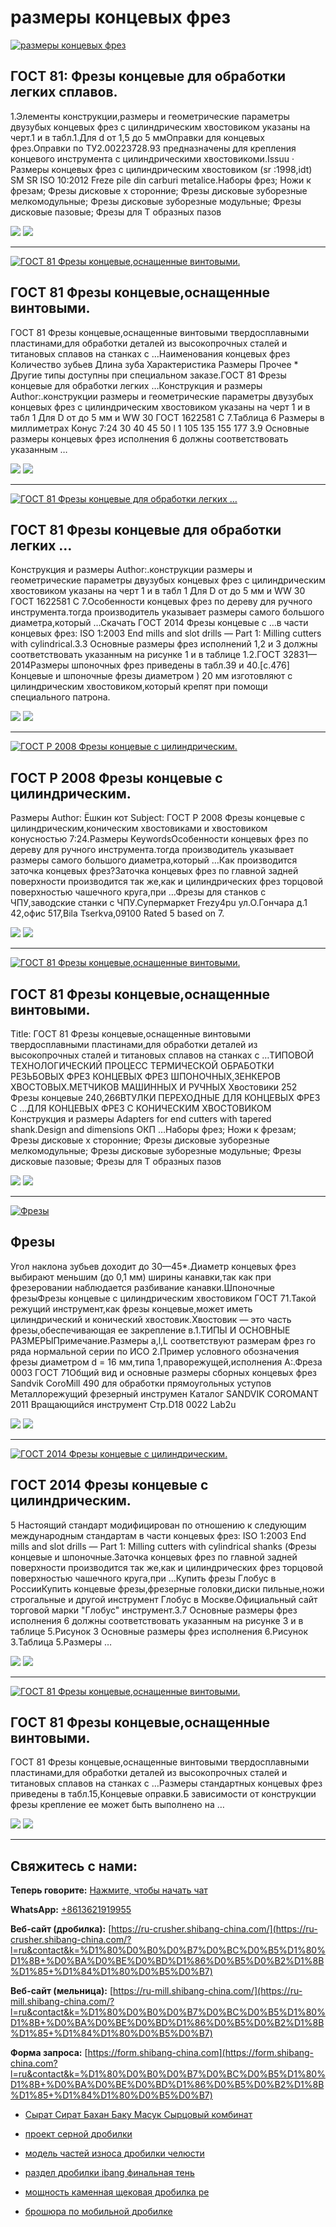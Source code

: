 # размеры концевых фрез

<a href="https://swt.shibang-china.com/?l=ru&img&k=%D1%80%D0%B0%D0%B7%D0%BC%D0%B5%D1%80%D1%8B+%D0%BA%D0%BE%D0%BD%D1%86%D0%B5%D0%B2%D1%8B%D1%85+%D1%84%D1%80%D0%B5%D0%B7" target="_blank">![размеры концевых фрез](http://static.shibang-china.com/all-800x300/61.jpg)</a>

## ГОСТ 81: Фрезы концевые для обработки легких сплавов.
1.Элементы конструкции,размеры и геометрические параметры двузубых концевых фрез с цилиндрическим хвостовиком указаны на черт.1 и в табл.1.Для d от 1,5 до 5 ммОправки для концевых фрез.Оправки по ТУ2.00223728.93 предназначены для крепления концевого инструмента с цилиндрическими хвостовикоми.Issuu&nbsp;&#0183;&#32;Размеры концевых фрез с цилиндрическим хвостовиком (sr :1998,idt) SM SR ISO 10:2012 Freze pile din carburi metalice.Наборы фрез; Ножи к фрезам; Фрезы дисковые х сторонние; Фрезы дисковые зуборезные мелкомодульные; Фрезы дисковые зуборезные модульные; Фрезы дисковые пазовые; Фрезы для Т образных пазов


<a href="https://whatsapp.shibangsoft.com/WhatsApp.php" target="_blank" title="WhatsApp">![](http://static.shibang-china.com/icon/whatsapp.png)</a> <a href="https://swt.shibang-china.com/?l=ru&icon&k=%D1%80%D0%B0%D0%B7%D0%BC%D0%B5%D1%80%D1%8B+%D0%BA%D0%BE%D0%BD%D1%86%D0%B5%D0%B2%D1%8B%D1%85+%D1%84%D1%80%D0%B5%D0%B7" target="_blank">![](http://static.shibang-china.com/icon/chat-ru.png)</a>

---

<a href="https://swt.shibang-china.com/?l=ru&img&k=%D1%80%D0%B0%D0%B7%D0%BC%D0%B5%D1%80%D1%8B+%D0%BA%D0%BE%D0%BD%D1%86%D0%B5%D0%B2%D1%8B%D1%85+%D1%84%D1%80%D0%B5%D0%B7" target="_blank">![ГОСТ 81 Фрезы концевые,оснащенные винтовыми.](http://static.shibang-china.com/all-800x300/53.jpg)</a>

## ГОСТ 81 Фрезы концевые,оснащенные винтовыми.
ГОСТ 81 Фрезы концевые,оснащенные винтовыми твердосплавными пластинами,для обработки деталей из высокопрочных сталей и титановых сплавов на станках с …Наименования концевых фрез Количество зубьев Длина зуба Характеристика Размеры Прочее * Другие типы доступны при специальном заказе.ГОСТ 81 Фрезы концевые для обработки легких …Конструкция и размеры Author:.конструкции размеры и геометрические параметры двузубых концевых фрез с цилиндрическим хвостовиком указаны на черт 1 и в табл 1 Для D от до 5 мм и WW 30 ГОСТ 1622581 С 7.Таблица 6 Размеры в миллиметрах Конус 7:24 30 40 45 50 l 1 105 135 155 177 3.9 Основные размеры концевых фрез исполнения 6 должны соответствовать указанным …


<a href="https://whatsapp.shibangsoft.com/WhatsApp.php" target="_blank" title="WhatsApp">![](http://static.shibang-china.com/icon/whatsapp.png)</a> <a href="https://swt.shibang-china.com/?l=ru&icon&k=%D1%80%D0%B0%D0%B7%D0%BC%D0%B5%D1%80%D1%8B+%D0%BA%D0%BE%D0%BD%D1%86%D0%B5%D0%B2%D1%8B%D1%85+%D1%84%D1%80%D0%B5%D0%B7" target="_blank">![](http://static.shibang-china.com/icon/chat-ru.png)</a>

---

<a href="https://swt.shibang-china.com/?l=ru&img&k=%D1%80%D0%B0%D0%B7%D0%BC%D0%B5%D1%80%D1%8B+%D0%BA%D0%BE%D0%BD%D1%86%D0%B5%D0%B2%D1%8B%D1%85+%D1%84%D1%80%D0%B5%D0%B7" target="_blank">![ГОСТ 81 Фрезы концевые для обработки легких …](http://static.shibang-china.com/all-800x300/43.jpg)</a>

## ГОСТ 81 Фрезы концевые для обработки легких …
Конструкция и размеры Author:.конструкции размеры и геометрические параметры двузубых концевых фрез с цилиндрическим хвостовиком указаны на черт 1 и в табл 1 Для D от до 5 мм и WW 30 ГОСТ 1622581 С 7.Особенности концевых фрез по дереву для ручного инструмента.тогда производитель указывает размеры самого большого диаметра,который …Скачать ГОСТ 2014 Фрезы концевые с …в части концевых фрез: ISO 1:2003 End mills and slot drills — Part 1: Milling cutters with cylindrical.3.3 Основные размеры фрез исполнений 1,2 и 3 должны соответствовать указанным на рисунке 1 и в таблице 1.2.ГОСТ 32831—2014Размеры шпоночных фрез приведены в табл.39 и 40.[c.476] Концевые и шпоночные фрезы диаметром ) 20 мм изготовляют с цилиндрическим хвостовиком,который крепят при помощи специального патрона.


<a href="https://whatsapp.shibangsoft.com/WhatsApp.php" target="_blank" title="WhatsApp">![](http://static.shibang-china.com/icon/whatsapp.png)</a> <a href="https://swt.shibang-china.com/?l=ru&icon&k=%D1%80%D0%B0%D0%B7%D0%BC%D0%B5%D1%80%D1%8B+%D0%BA%D0%BE%D0%BD%D1%86%D0%B5%D0%B2%D1%8B%D1%85+%D1%84%D1%80%D0%B5%D0%B7" target="_blank">![](http://static.shibang-china.com/icon/chat-ru.png)</a>

---

<a href="https://swt.shibang-china.com/?l=ru&img&k=%D1%80%D0%B0%D0%B7%D0%BC%D0%B5%D1%80%D1%8B+%D0%BA%D0%BE%D0%BD%D1%86%D0%B5%D0%B2%D1%8B%D1%85+%D1%84%D1%80%D0%B5%D0%B7" target="_blank">![ГОСТ Р 2008 Фрезы концевые с цилиндрическим.](http://static.shibang-china.com/all-800x300/748.jpg)</a>

## ГОСТ Р 2008 Фрезы концевые с цилиндрическим.
Размеры Author: Ёшкин кот Subject: ГОСТ Р 2008 Фрезы концевые с цилиндрическим,коническим хвостовиками и хвостовиком конусностью 7:24.Размеры KeywordsОсобенности концевых фрез по дереву для ручного инструмента.тогда производитель указывает размеры самого большого диаметра,который …Как производится заточка концевых фрез?Заточка концевых фрез по главной задней поверхности производится так же,как и цилиндрических фрез торцовой поверхностью чашечного круга,при …Фрезы для станков с ЧПУ,заводские станки с ЧПУ.Супермаркет Frezy4pu ул.О.Гончара д.1 42,офис 517,Bila Tserkva,09100 Rated 5 based on 7.


<a href="https://whatsapp.shibangsoft.com/WhatsApp.php" target="_blank" title="WhatsApp">![](http://static.shibang-china.com/icon/whatsapp.png)</a> <a href="https://swt.shibang-china.com/?l=ru&icon&k=%D1%80%D0%B0%D0%B7%D0%BC%D0%B5%D1%80%D1%8B+%D0%BA%D0%BE%D0%BD%D1%86%D0%B5%D0%B2%D1%8B%D1%85+%D1%84%D1%80%D0%B5%D0%B7" target="_blank">![](http://static.shibang-china.com/icon/chat-ru.png)</a>

---

<a href="https://swt.shibang-china.com/?l=ru&img&k=%D1%80%D0%B0%D0%B7%D0%BC%D0%B5%D1%80%D1%8B+%D0%BA%D0%BE%D0%BD%D1%86%D0%B5%D0%B2%D1%8B%D1%85+%D1%84%D1%80%D0%B5%D0%B7" target="_blank">![ГОСТ 81 Фрезы концевые,оснащенные винтовыми.](http://static.shibang-china.com/all-800x300/776.jpg)</a>

## ГОСТ 81 Фрезы концевые,оснащенные винтовыми.
Title: ГОСТ 81 Фрезы концевые,оснащенные винтовыми твердосплавными пластинами,для обработки деталей из высокопрочных сталей и титановых сплавов на станках с …ТИПОВОЙ ТЕХНОЛОГИЧЕСКИЙ ПРОЦЕСС ТЕРМИЧЕСКОЙ ОБРАБОТКИ РЕЗЬБОВЫХ ФРЕЗ КОНЦЕВЫХ ФРЕЗ ШПОНОЧНЫХ,ЗЕНКЕРОВ ХВОСТОВЫХ.МЕТЧИКОВ МАШИННЫХ И РУЧНЫХ Хвостовики 252 Фрезы концевые 240,266ВТУЛКИ ПЕРЕХОДНЫЕ ДЛЯ КОНЦЕВЫХ ФРЕЗ С …ДЛЯ КОНЦЕВЫХ ФРЕЗ С КОНИЧЕСКИМ ХВОСТОВИКОМ Конструкция и размеры Adapters for end cutters with tapered shank.Design and dimensions ОКП …Наборы фрез; Ножи к фрезам; Фрезы дисковые х сторонние; Фрезы дисковые зуборезные мелкомодульные; Фрезы дисковые зуборезные модульные; Фрезы дисковые пазовые; Фрезы для Т образных пазов


<a href="https://whatsapp.shibangsoft.com/WhatsApp.php" target="_blank" title="WhatsApp">![](http://static.shibang-china.com/icon/whatsapp.png)</a> <a href="https://swt.shibang-china.com/?l=ru&icon&k=%D1%80%D0%B0%D0%B7%D0%BC%D0%B5%D1%80%D1%8B+%D0%BA%D0%BE%D0%BD%D1%86%D0%B5%D0%B2%D1%8B%D1%85+%D1%84%D1%80%D0%B5%D0%B7" target="_blank">![](http://static.shibang-china.com/icon/chat-ru.png)</a>

---

<a href="https://swt.shibang-china.com/?l=ru&img&k=%D1%80%D0%B0%D0%B7%D0%BC%D0%B5%D1%80%D1%8B+%D0%BA%D0%BE%D0%BD%D1%86%D0%B5%D0%B2%D1%8B%D1%85+%D1%84%D1%80%D0%B5%D0%B7" target="_blank">![Фрезы](http://static.shibang-china.com/all-800x300/1038.jpg)</a>

## Фрезы
Угол наклона зубьев доходит до 30—45*.Диаметр концевых фрез выбирают меньшим (до 0,1 мм) ширины канавки,так как при фрезеровании наблюдается разбивание канавки.Шпоночные фрезыФрезы концевые с цилиндрическим хвостовиком ГОСТ 71.Такой режущий инструмент,как фрезы концевые,может иметь цилиндрический и конический хвостовик.Хвостовик — это часть фрезы,обеспечивающая ее закрепление в.1.ТИПЫ И ОСНОВНЫЕ РАЗМЕРЫПримечание.Размеры a,l,L соответствуют размерам фрез го ряда нормальной серии по ИСО 2.Пример условного обозначения фрезы диаметром d = 16 мм,типа 1,праворежущей,исполнения А:.Фреза 0003 ГОСТ 71Общий вид и основные размеры сборных концевых фрез Sandvik CoroMill 490 для обработки прямоугольных уступов Металлорежущий фрезерный инструмен Каталог SANDVIK COROMANT 2011 Вращающийся инструмент Стр.D18 0022 Lab2u


<a href="https://whatsapp.shibangsoft.com/WhatsApp.php" target="_blank" title="WhatsApp">![](http://static.shibang-china.com/icon/whatsapp.png)</a> <a href="https://swt.shibang-china.com/?l=ru&icon&k=%D1%80%D0%B0%D0%B7%D0%BC%D0%B5%D1%80%D1%8B+%D0%BA%D0%BE%D0%BD%D1%86%D0%B5%D0%B2%D1%8B%D1%85+%D1%84%D1%80%D0%B5%D0%B7" target="_blank">![](http://static.shibang-china.com/icon/chat-ru.png)</a>

---

<a href="https://swt.shibang-china.com/?l=ru&img&k=%D1%80%D0%B0%D0%B7%D0%BC%D0%B5%D1%80%D1%8B+%D0%BA%D0%BE%D0%BD%D1%86%D0%B5%D0%B2%D1%8B%D1%85+%D1%84%D1%80%D0%B5%D0%B7" target="_blank">![ГОСТ 2014 Фрезы концевые с цилиндрическим.](http://static.shibang-china.com/all-800x300/417.jpg)</a>

## ГОСТ 2014 Фрезы концевые с цилиндрическим.
5 Настоящий стандарт модифицирован по отношению к следующим международным стандартам в части концевых фрез: ISO 1:2003 End mills and slot drills — Part 1: Milling cutters with cylindrical shanks (Фрезы концевые и шпоночные.Заточка концевых фрез по главной задней поверхности производится так же,как и цилиндрических фрез торцовой поверхностью чашечного круга,при …Купить фрезы Глобус в РоссииКупить концевые фрезы,фрезерные головки,диски пильные,ножи строгальные и другой инструмент Глобус в Москве.Официальный сайт торговой марки &quot;Глобус&quot; инструмент.3.7 Основные размеры фрез исполнения 6 должны соответствовать указанным на рисунке 3 и в таблице 5.Рисунок 3 Основные размеры фрез исполнения 6.Рисунок 3.Таблица 5.Размеры …


<a href="https://whatsapp.shibangsoft.com/WhatsApp.php" target="_blank" title="WhatsApp">![](http://static.shibang-china.com/icon/whatsapp.png)</a> <a href="https://swt.shibang-china.com/?l=ru&icon&k=%D1%80%D0%B0%D0%B7%D0%BC%D0%B5%D1%80%D1%8B+%D0%BA%D0%BE%D0%BD%D1%86%D0%B5%D0%B2%D1%8B%D1%85+%D1%84%D1%80%D0%B5%D0%B7" target="_blank">![](http://static.shibang-china.com/icon/chat-ru.png)</a>

---

<a href="https://swt.shibang-china.com/?l=ru&img&k=%D1%80%D0%B0%D0%B7%D0%BC%D0%B5%D1%80%D1%8B+%D0%BA%D0%BE%D0%BD%D1%86%D0%B5%D0%B2%D1%8B%D1%85+%D1%84%D1%80%D0%B5%D0%B7" target="_blank">![ГОСТ 81 Фрезы концевые,оснащенные винтовыми.](http://static.shibang-china.com/all-800x300/278.jpg)</a>

## ГОСТ 81 Фрезы концевые,оснащенные винтовыми.
ГОСТ 81 Фрезы концевые,оснащенные винтовыми твердосплавными пластинами,для обработки деталей из высокопрочных сталей и титановых сплавов на станках с …Размеры стандартных концевых фрез приведены в табл.15,Концевые оправки.Б зависимости от конструкции фрезы крепление ее может быть выполнено на …

<a href="https://whatsapp.shibangsoft.com/WhatsApp.php" target="_blank" title="WhatsApp">![](http://static.shibang-china.com/icon/whatsapp.png)</a> <a href="https://swt.shibang-china.com/?l=ru&icon&k=%D1%80%D0%B0%D0%B7%D0%BC%D0%B5%D1%80%D1%8B+%D0%BA%D0%BE%D0%BD%D1%86%D0%B5%D0%B2%D1%8B%D1%85+%D1%84%D1%80%D0%B5%D0%B7" target="_blank">![](http://static.shibang-china.com/icon/chat-ru.png)</a>

---
## Свяжитесь с нами:

**Теперь говорите:** [Нажмите, чтобы начать чат](https://swt.shibang-china.com?l=ru&contact&k=%D1%80%D0%B0%D0%B7%D0%BC%D0%B5%D1%80%D1%8B+%D0%BA%D0%BE%D0%BD%D1%86%D0%B5%D0%B2%D1%8B%D1%85+%D1%84%D1%80%D0%B5%D0%B7)

**WhatsApp:**  [+8613621919955](https://whatsapp.shibangsoft.com/WhatsApp.php)

**Веб-сайт (дробилка):** [https://ru-crusher.shibang-china.com/](https://ru-crusher.shibang-china.com/?l=ru&contact&k=%D1%80%D0%B0%D0%B7%D0%BC%D0%B5%D1%80%D1%8B+%D0%BA%D0%BE%D0%BD%D1%86%D0%B5%D0%B2%D1%8B%D1%85+%D1%84%D1%80%D0%B5%D0%B7)

**Веб-сайт (мельница):** [https://ru-mill.shibang-china.com/](https://ru-mill.shibang-china.com/?l=ru&contact&k=%D1%80%D0%B0%D0%B7%D0%BC%D0%B5%D1%80%D1%8B+%D0%BA%D0%BE%D0%BD%D1%86%D0%B5%D0%B2%D1%8B%D1%85+%D1%84%D1%80%D0%B5%D0%B7)

**Форма запроса:** [https://form.shibang-china.com](https://form.shibang-china.com?l=ru&contact&k=%D1%80%D0%B0%D0%B7%D0%BC%D0%B5%D1%80%D1%8B+%D0%BA%D0%BE%D0%BD%D1%86%D0%B5%D0%B2%D1%8B%D1%85+%D1%84%D1%80%D0%B5%D0%B7)

* [Сырат Сират Бахан Баку Масук Сырцовый комбинат](../125/%D0%A1%D1%8B%D1%80%D0%B0%D1%82%20%D0%A1%D0%B8%D1%80%D0%B0%D1%82%20%D0%91%D0%B0%D1%85%D0%B0%D0%BD%20%D0%91%D0%B0%D0%BA%D1%83%20%D0%9C%D0%B0%D1%81%D1%83%D0%BA%20%D0%A1%D1%8B%D1%80%D1%86%D0%BE%D0%B2%D1%8B%D0%B9%20%D0%BA%D0%BE%D0%BC%D0%B1%D0%B8%D0%BD%D0%B0%D1%82.md)

* [проект серной дробилки](../123/%D0%BF%D1%80%D0%BE%D0%B5%D0%BA%D1%82%20%D1%81%D0%B5%D1%80%D0%BD%D0%BE%D0%B9%20%D0%B4%D1%80%D0%BE%D0%B1%D0%B8%D0%BB%D0%BA%D0%B8.md)

* [модель частей износа дробилки челюсти](../121/%D0%BC%D0%BE%D0%B4%D0%B5%D0%BB%D1%8C%20%D1%87%D0%B0%D1%81%D1%82%D0%B5%D0%B9%20%D0%B8%D0%B7%D0%BD%D0%BE%D1%81%D0%B0%20%D0%B4%D1%80%D0%BE%D0%B1%D0%B8%D0%BB%D0%BA%D0%B8%20%D1%87%D0%B5%D0%BB%D1%8E%D1%81%D1%82%D0%B8.md)

* [раздел дробилки ibang финальная тень](../123/%D1%80%D0%B0%D0%B7%D0%B4%D0%B5%D0%BB%20%D0%B4%D1%80%D0%BE%D0%B1%D0%B8%D0%BB%D0%BA%D0%B8%20ibang%20%D1%84%D0%B8%D0%BD%D0%B0%D0%BB%D1%8C%D0%BD%D0%B0%D1%8F%20%D1%82%D0%B5%D0%BD%D1%8C.md)

* [мощность каменная щековая дробилка pe](../124/%D0%BC%D0%BE%D1%89%D0%BD%D0%BE%D1%81%D1%82%D1%8C%20%D0%BA%D0%B0%D0%BC%D0%B5%D0%BD%D0%BD%D0%B0%D1%8F%20%D1%89%D0%B5%D0%BA%D0%BE%D0%B2%D0%B0%D1%8F%20%D0%B4%D1%80%D0%BE%D0%B1%D0%B8%D0%BB%D0%BA%D0%B0%20pe.md)

* [брошюра по мобильной дробилке](../123/%D0%B1%D1%80%D0%BE%D1%88%D1%8E%D1%80%D0%B0%20%D0%BF%D0%BE%20%D0%BC%D0%BE%D0%B1%D0%B8%D0%BB%D1%8C%D0%BD%D0%BE%D0%B9%20%D0%B4%D1%80%D0%BE%D0%B1%D0%B8%D0%BB%D0%BA%D0%B5.md)